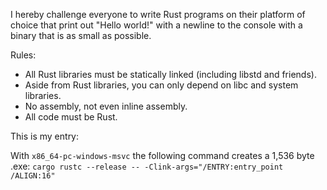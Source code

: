 I hereby challenge everyone to write Rust programs on their platform of choice that print out "Hello world!" with a newline to the console with a binary that is as small as possible.

Rules:
* All Rust libraries must be statically linked (including libstd and friends).
* Aside from Rust libraries, you can only depend on libc and system libraries.
* No assembly, not even inline assembly.
* All code must be Rust.

This is my entry:

With `x86_64-pc-windows-msvc` the following command creates a 1,536 byte .exe:
`cargo rustc --release -- -Clink-args="/ENTRY:entry_point /ALIGN:16"`
